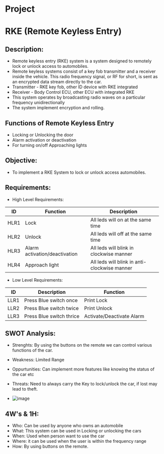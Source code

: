 # Project
# RKE (Remote Keyless Entry)
## Description:
* Remote keyless entry (RKE) system is a system designed to remotely lock or unlock access to automobiles. 
* Remote keyless systems consist of a key fob transmitter and a receiver inside the vehicle. This radio frequency signal, or RF for short, is sent as an encrypted data stream directly to the car.
* Transmitter - RKE key fob, other ID device with RKE integrated 
* Receiver - Body Control ECU, other ECU with integrated RKE 
* This system operates by broadcasting radio waves on a particular frequency unidirectionally
* The system implement encryption and rolling.
## Functions of Remote Keyless Entry
* Locking or Unlocking the door
* Alarm activation or deactivation
* For turning on/off Approaching lights
## Objective:
* To implement a RKE System to lock or unlock access automobiles.
## Requirements:
* High Level Requirements:

|  ID  |  Function  |  Description  |
| ------  | -------  |  -------  |
|  HLR1  |  Lock  |  All leds will on at the same time  | 
|  HLR2  |  Unlock  |  All leds will off at the same time  |
|  HLR3  |  Alarm activation/deactivation  |  All leds will blink in clockwise manner  |
|  HLR4  |  Approach light  |  All leds will blink in anti-clockwise manner  | 

* Low Level Requirements:

|  ID  |  Description  |  Function  |
|  ------  |  ------  |  ------  |
|  LLR1  |  Press Blue switch once  |  Print Lock  | 
|  LLR2  |  Press Blue switch twice  |  Print Unlock  |
|  LLR3  |  Press Blue switch thrice  |  Activate/Deactivate Alarm  |

## SWOT Analysis:
* Strenghts: By using the buttons on the remote we can control various functions of the car.

* Weakness: Limited Range 

* Oppurtunities: Can implement more features like knowing the status of the car etc 

* Threats: Need to always carry the Key to lock/unlock the car, if lost may lead to theft.
* ![image](https://user-images.githubusercontent.com/98816218/157823617-7ed030e3-dc55-4df5-a3c1-51b0cf67985a.png)


## 4W's & 1H:
* Who: Can be used by anyone who owns an automobile
* What: This system can be used in Locking or unlocking the cars
* When: Used when person want to use the car
* Where: it can be used when the user is within the frequency range 
* How: By using buttons on the remote.
